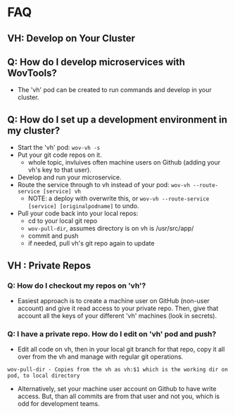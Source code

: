 

# FAQ

## VH: Develop on Your Cluster

## Q: How do I develop microservices with WovTools?
* The 'vh' pod can be created to run commands and develop in your cluster.

## Q: How do I set up a development environment in my cluster?
- Start the 'vh' pod: `wov-vh -s`
- Put your git code repos on it. 
  - whole topic, invluives often machine users on Github (adding your vh's key to that user).
- Develop and run your microservice.
- Route the service through to vh instead of your pod: `wov-vh --route-service [service] vh`
  - NOTE: a deploy with overwrite this, or `wov-vh --route-service [service] [originalpodname]` to undo.
- Pull your code back into your local repos:
  - cd to your local git repo
  - `wov-pull-dir`, assumes directory is on vh is /usr/src/app/
  - commit and push
  - if needed, pull vh's git repo again to update 

## VH : Private Repos

### Q: How do I checkout my repos on 'vh'? 

* Easiest approach is to create a machine user on GitHub (non-user account) and give it read access to your private repo. Then, give that account all the keys of your different 'vh' machines (look in secrets).

### Q: I have a private repo. How do I edit on 'vh' pod and push?

* Edit all code on vh, then in your local git branch for that repo, copy it all over from the vh and manage with regular git operations.
```
wov-pull-dir - Copies from the vh as vh:$1 which is the working dir on pod, to local directory
```

* Alternatively, set your machine user account on Github to have write access. But, than all commits are from that user and not you, which is odd for development teams.




